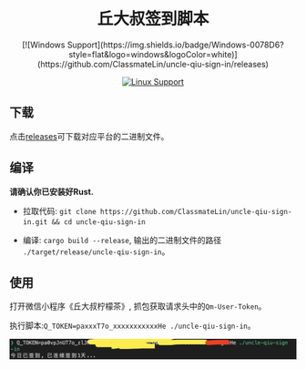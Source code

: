 <h1 align="center">
  <br>
  丘大叔签到脚本
  <br>
</h1>

<div align="center">
[![Windows Support](https://img.shields.io/badge/Windows-0078D6?style=flat&logo=windows&logoColor=white)](https://github.com/ClassmateLin/uncle-qiu-sign-in/releases)
  
[![Linux Support](https://img.shields.io/badge/linux-1793D1?style=flat&logo=linux&logoColor=white)](https://github.com/ClassmateLin/uncle-qiu-sign-in/releases)
</div>

## 下载

点击[releases](https://github.com/ClassmateLin/uncle-qiu-sign-in/releases)可下载对应平台的二进制文件。

## 编译

**请确认你已安装好Rust.**

- 拉取代码: `git clone https://github.com/ClassmateLin/uncle-qiu-sign-in.git && cd uncle-qiu-sign-in`

- 编译: `cargo build --release`, 输出的二进制文件的路径 `./target/release/uncle-qiu-sign-in`。


## 使用

打开微信小程序《丘大叔柠檬茶》, 抓包获取请求头中的`Qm-User-Token`。

执行脚本:`Q_TOKEN=paxxxT7o_xxxxxxxxxxxHe ./uncle-qiu-sign-in`。

![](./example.png)

